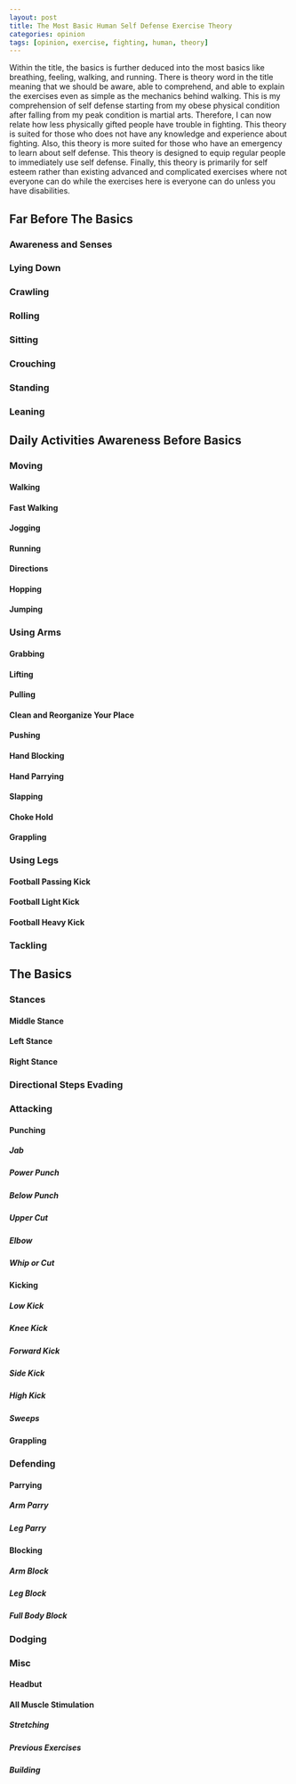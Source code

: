 ```yaml
---
layout: post
title: The Most Basic Human Self Defense Exercise Theory
categories: opinion
tags: [opinion, exercise, fighting, human, theory]
---
```

Within the title, the basics is further deduced into the most basics like breathing, feeling, walking, and running. There is theory word in the title meaning that we should be aware, able to comprehend, and able to explain the exercises even as simple as the mechanics behind walking. This is my comprehension of self defense starting from my obese physical condition after falling from my peak condition is martial arts. Therefore, I can now relate how less physically gifted people have trouble in fighting. This theory is suited for those who does not have any knowledge and experience about fighting. Also, this theory is more suited for those who have an emergency to learn about self defense. This theory is designed to equip regular people to immediately use self defense. Finally, this theory is primarily for self esteem rather than existing advanced and complicated exercises where not everyone can do while the exercises here is everyone can do unless you have disabilities.

## Far Before The Basics

### Awareness and Senses

### Lying Down

### Crawling

### Rolling

### Sitting

### Crouching

### Standing

### Leaning

## Daily Activities Awareness Before Basics

### Moving

#### Walking

#### Fast Walking

#### Jogging

#### Running

#### Directions

#### Hopping

#### Jumping

### Using Arms

#### Grabbing

#### Lifting

#### Pulling

#### Clean and Reorganize Your Place

#### Pushing

#### Hand Blocking

#### Hand Parrying

#### Slapping

#### Choke Hold

#### Grappling

### Using Legs

#### Football Passing Kick

#### Football Light Kick

#### Football Heavy Kick

### Tackling

## The Basics

### Stances

#### Middle Stance

#### Left Stance

#### Right Stance

### Directional Steps Evading

### Attacking

#### Punching

##### Jab

##### Power Punch

##### Below Punch

##### Upper Cut

##### Elbow

##### Whip or Cut

#### Kicking

##### Low Kick

##### Knee Kick

##### Forward Kick

##### Side Kick

##### High Kick

##### Sweeps

#### Grappling

### Defending

#### Parrying

##### Arm Parry

##### Leg Parry

#### Blocking

##### Arm Block

##### Leg Block

##### Full Body Block

### Dodging

### Misc

#### Headbut

#### All Muscle Stimulation

##### Stretching

##### Previous Exercises

##### Building